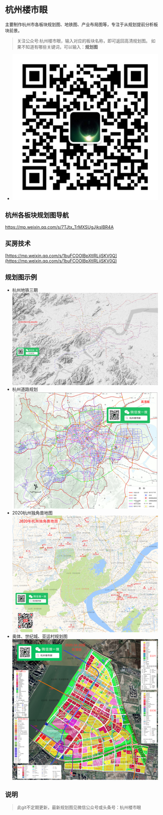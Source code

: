 # 杭州楼市眼
主要制作杭州市各板块规划图、地铁图、产业布局图等，专注于从规划提前分析板块前景。

>关注公众号:杭州楼市眼，输入对应的板块名称，即可返回高清规划图。
>如果不知道有哪些关键词，可以输入：**规划图**

* ![二维码](公众号二维码.jpg)


## 杭州各板块规划图导航
[https://mp.weixin.qq.com/s/7TJtx_TrMXSUgJjkslBR4A
](https://mp.weixin.qq.com/s/7TJtx_TrMXSUgJjkslBR4A)

## 买房技术
[https://mp.weixin.qq.com/s/1buFCOOIBpXtIRLjiSKV0Q](https://mp.weixin.qq.com/s/1buFCOOIBpXtIRLjiSKV0Q)

## 规划图示例
* 杭州地铁三期
![杭州地铁三期](./logo/杭州地铁线路全图(三期)小图.png)
* 杭州道路规划
![杭州道路规划](./logo/道路规划小图.png)
* 2020杭州独角兽地图
![2020杭州独角兽地图](./logo/2020独角兽小图.png)
* 奥体、世纪城、亚运村规划图
![奥体、世纪城、亚运村规划图](./logo/奥体、世纪城小图.png)

## 说明

> 此git不定期更新，最新规划图见微信公众号或头条号：杭州楼市眼
